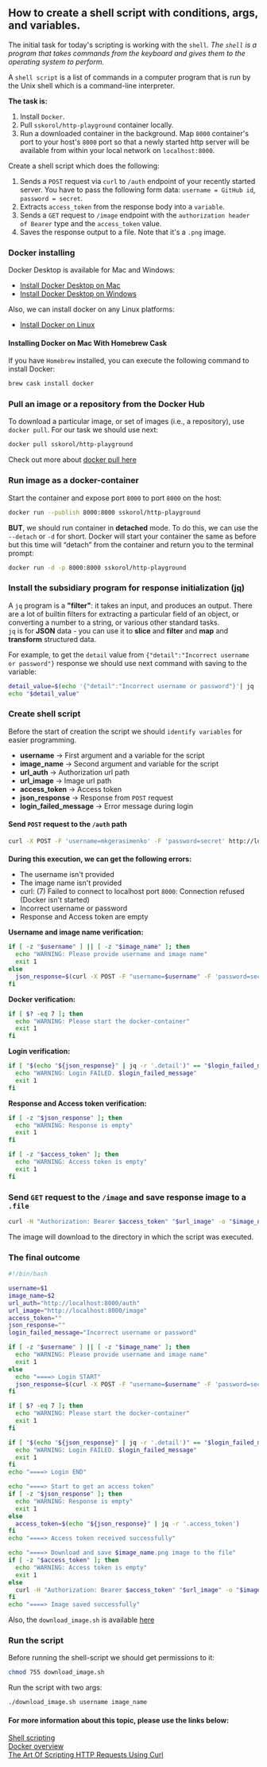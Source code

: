 ## How to create a shell script with conditions, args, and variables.

The initial task for today's scripting is working with the `shell`. 
*The `shell` is a program that takes commands from the keyboard and gives them to the operating system to perform.*

A `shell script` is a list of commands in a computer program that is run by the Unix shell which is a command-line interpreter. 

**The task is:** 
1. Install `Docker`.
2. Pull `sskorol/http-playground` container locally.
3. Run a downloaded container in the background. 
Map `8000` container's port to your host's `8000` port so that a newly started http server will be available from within your local network on `localhost:8000`.

Create a shell script which does the following:
1. Sends a `POST` request via `curl` to `/auth` endpoint of your recently started server. 
You have to pass the following form data: `username = GitHub id`, `password = secret`.
2. Extracts `access_token` from the response body into a `variable`.
3. Sends a `GET` request to `/image` endpoint with the `authorization header of Bearer` type and the `access_token` value.
4. Saves the response output to a file. Note that it's a `.png` image.

### Docker installing

Docker Desktop is available for Mac and Windows:
 - [Install Docker Desktop on Mac](https://docs.docker.com/docker-for-mac/install/)
 - [Install Docker Desktop on Windows](https://docs.docker.com/docker-for-windows/install/)
 
Also, we can install docker on any Linux platforms:
 - [Install Docker on Linux](https://docs.docker.com/engine/install/#server)
 
#### Installing Docker on Mac With Homebrew Cask

If you have `Homebrew` installed, you can execute the following command to install Docker:

```bash
brew cask install docker
```

### Pull an image or a repository from the Docker Hub

To download a particular image, or set of images (i.e., a repository), use `docker pull`. For our task we should use next: 

```bash
docker pull sskorol/http-playground
```

Check out more about [docker pull here](https://docs.docker.com/engine/reference/commandline/pull/)

### Run image as a docker-container

Start the container and expose port `8000` to port `8000` on the host:

```bash
docker run --publish 8000:8000 sskorol/http-playground
```

**BUT**, we should run container in **detached** mode. To do this, we can use the `--detach` or `-d` for short. 
Docker will start your container the same as before but this time will “detach” from the container and return you to the terminal prompt:

```bash
docker run -d -p 8000:8000 sskorol/http-playground
```

### Install the subsidiary program for response initialization ([jq](https://stedolan.github.io/jq/manual/))

A `jq` program is a **"filter"**: it takes an input, and produces an output. 
There are a lot of builtin filters for extracting a particular field of an object, or converting a number to a string, or various other standard tasks.\
`jq` is for **JSON** data - you can use it to **slice** and **filter** and **map** and **transform** structured data.

For example, to get the `detail` value from `{"detail":"Incorrect username or password"}` response we should use next command with saving to the variable: 

```bash
detail_value=$(echo '{"detail":"Incorrect username or password"}'| jq -r '.detail')
echo "$detail_value"
```

### Create shell script

Before the start of creation the script we should `identify variables` for easier programming.

 - **username** -> First argument and a variable for the script
 - **image_name** -> Second argument and variable for the script
 - **url_auth** -> Authorization url path 
 - **url_image** -> Image url path
 - **access_token** -> Access token
 - **json_response** -> Response from `POST` request
 - **login_failed_message** -> Error message during login
 
#### Send `POST` request to the `/auth` path

```bash
curl -X POST -F 'username=mkgerasimenko' -F 'password=secret' http://localhost:8000/auth
```

####
**During this execution, we can get the following errors:**
 - The username isn't provided
 - The image name isn't provided
 - curl: (7) Failed to connect to localhost port `8000`: Connection refused (Docker isn't started)
 - Incorrect username or password
 - Response and Access token are empty
 
**Username and image name verification:**

```bash
if [ -z "$username" ] || [ -z "$image_name" ]; then
  echo "WARNING: Please provide username and image name"
  exit 1
else
  json_response=$(curl -X POST -F "username=$username" -F 'password=secret' "$url_auth")
fi
```

**Docker verification:**

```bash
if [ $? -eq 7 ]; then
  echo "WARNING: Please start the docker-container"
  exit 1
fi
```

**Login verification:**

```bash
if [ "$(echo "${json_response}" | jq -r '.detail')" == "$login_failed_message" ]; then
  echo "WARNING: Login FAILED. $login_failed_message"
  exit 1
fi
```

**Response and Access token verification:**

```bash
if [ -z "$json_response" ]; then
  echo "WARNING: Response is empty"
  exit 1
fi
```

```bash
if [ -z "$access_token" ]; then
  echo "WARNING: Access token is empty"
  exit 1
fi
```

### Send `GET` request to the `/image` and save response image to a `.file`

```bash
curl -H "Authorization: Bearer $access_token" "$url_image" -o "$image_name.png"
```

The image will download to the directory in which the script was executed.

### The final outcome

```bash
#!/bin/bash

username=$1
image_name=$2
url_auth="http://localhost:8000/auth"
url_image="http://localhost:8000/image"
access_token=""
json_response=""
login_failed_message="Incorrect username or password"

if [ -z "$username" ] || [ -z "$image_name" ]; then
  echo "WARNING: Please provide username and image name"
  exit 1
else
  echo "====> Login START"
  json_response=$(curl -X POST -F "username=$username" -F 'password=secret' "$url_auth")
fi

if [ $? -eq 7 ]; then
  echo "WARNING: Please start the docker-container"
  exit 1
fi

if [ "$(echo "${json_response}" | jq -r '.detail')" == "$login_failed_message" ]; then
  echo "WARNING: Login FAILED. $login_failed_message"
  exit 1
fi
echo "====> Login END"

echo "====> Start to get an access token"
if [ -z "$json_response" ]; then
  echo "WARNING: Response is empty"
  exit 1
else
  access_token=$(echo "${json_response}" | jq -r '.access_token')
fi
echo "====> Access token received successfully"

echo "====> Download and save $image_name.png image to the file"
if [ -z "$access_token" ]; then
  echo "WARNING: Access token is empty"
  exit 1
else
  curl -H "Authorization: Bearer $access_token" "$url_image" -o "$image_name.png"
fi
echo "====> Image saved successfully"
```

Also, the `download_image.sh` is available [here](https://github.com/mkgerasimenko/TIL/blob/main/shell/github_id_img.sh)

### Run the script

Before running the shell-script we should get permissions to it:

```bash
chmod 755 download_image.sh
```

Run the script with two args:

```bash
./download_image.sh username image_name
```

#### For more information about this topic, please use the links below: 

[Shell scripting](https://www.tutorialkart.com/bash-shell-scripting/bash-date-format-options-examples/) \
[Docker overview](https://docs.docker.com/get-started/overview/) \
[The Art Of Scripting HTTP Requests Using Curl](https://curl.se/docs/httpscripting.html)
